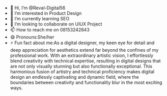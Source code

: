 - 👋 Hi, I’m @Reval-Digital56
- 👀 I’m interested in Product Design
- 🌱 I’m currently learning SEO 
- 💞️ I’m looking to collaborate on UIUX Project
- 📫 How to reach me on 08153242843
- 😄 Pronouns:She/her
- ⚡ Fun fact about me:As a digital designer, my keen eye for detail and deep appreciation for aesthetics extend far beyond the confines of my professional work. With an extraordinary artistic vision, I effortlessly blend creativity with technical expertise, resulting in digital designs that are not only visually stunning but also functionally exceptional. This harmonious fusion of artistry and technical proficiency makes digital design an endlessly captivating and dynamic field, where the boundaries between creativity and functionality blur in the most exciting ways.
<!---
Reval-Digital56/Reval-Digital56 is a ✨ special ✨ repository because its `README.md` (this file) appears on your GitHub profile.
You can click the Preview link to take a look at your changes.
--->
